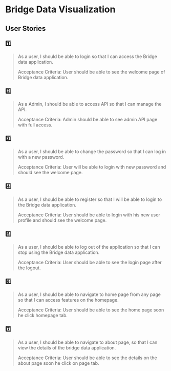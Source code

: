 # Bridge Data Visualization

## User Stories

### :one:
> As a user, I should be able to login so that I can access the Bridge data application.
> 
> Acceptance Criteria: User should be able to see the welcome page of Bridge data application.

### :two:
> As a Admin, I should be able to access API so that I can manage the API.
> 
> Acceptance Criteria: Admin should be able to see admin API page with full access.

### :three:

> As a user, I should be able to change the password so that I can log in with a new password.
> 
> Acceptance Criteria: User will be able to login with new password and should see the welcome page.

### :four:
		
> As a user, I should be able to register so that I will be able to login to the Bridge data application.
> 
> Acceptance Criteria: User should be able to login with his new user profile and should see the welcome page.

### :five:
> As a user, I should be able to log out of the application so that I can stop using the Bridge data application.
> 
> Acceptance Criteria: User should be able to see the login page after the logout.

### :six:
> As a user, I should be able to navigate to home page from any page so that I can access features on the homepage.
> 
> Acceptance Criteria: User should be able to see the home page soon he click homepage tab.

### :seven:
> As a user, I should be able to navigate to about page, so that I can view the details of the bridge data application. 
> 
> Acceptance Criteria: User should be able to see the details on the about page soon he click on page tab.
